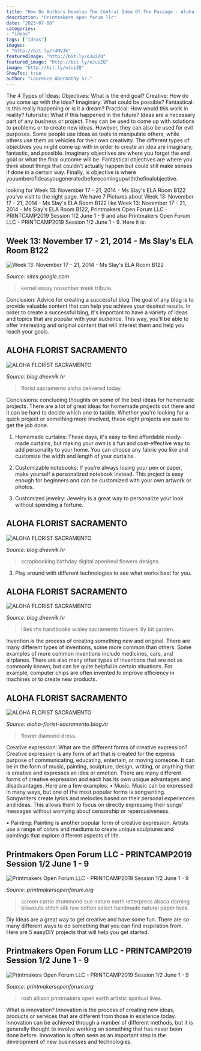 ```yaml
---
title: "How Do Authors Develop The Central Idea Of The Passage : Aloha Florist Sacramento"
description: "Printmakers open forum llc"
date: "2023-07-08"
categories:
- "ideas"
tags: ["ideas"]
images:
- "http://bit.ly/r4MVJk"
featuredImage: "http://bit.ly/oJuiZQ"
featured_image: "http://bit.ly/oJuiZQ"
image: "http://bit.ly/oJuiZQ"
ShowToc: true
author: "Laurence Abernathy Sr."
---
```



The 4 Types of Ideas: Objectives: What is the end goal? Creative: How do you come up with the idea? Imaginary: What could be possible? Fantastical: Is this really happening or is it a dream? Practical: How would this work in reality? futuristic: What if this happened in the future?
Ideas are a necessary part of any business or project. They can be used to come up with solutions to problems or to create new ideas. However, they can also be used for evil purposes. Some people use ideas as tools to manipulate others, while others use them as vehicles for their own creativity. 
The different types of objectives you might come up with in order to create an idea are imaginary, fantastic, and possible. Imaginary objectives are where you forget the end goal or what the final outcome will be. Fantastical objectives are where you think about things that couldn’t actually happen but could still make senses if done in a certain way. Finally, is objective is where youumberofideasyougeneratedbeforecomingupwiththefinalobjective.

	

		
looking for Week 13: November 17 - 21, 2014 - Ms Slay&#039;s ELA Room B122 you've visit to the right page. We have 7 Pictures about Week 13: November 17 - 21, 2014 - Ms Slay&#039;s ELA Room B122 like Week 13: November 17 - 21, 2014 - Ms Slay&#039;s ELA Room B122, Printmakers Open Forum LLC - PRINTCAMP2019 Session 1/2 June 1 - 9 and also Printmakers Open Forum LLC - PRINTCAMP2019 Session 1/2 June 1 - 9. Here it is:
		
    
## Week 13: November 17 - 21, 2014 - Ms Slay&#039;s ELA Room B122

<img loading=lazy src="https://sites.google.com/a/kellerisd.net/slayela/_/rsrc/1416456911920/week-13-november-17---21-2014/Tribute Kernel Essay.JPG" onerror="this.onerror=null;this.src='https://tse1.mm.bing.net/th?id=OIP.cpeerevpvGxulYgMzpIR2AHaCQ&amp;pid=15.1';" alt="Week 13: November 17 - 21, 2014 - Ms Slay&#039;s ELA Room B122">

_Source: sites.google.com_

>kernel essay november week tribute. 

	

Conclusion: Advice for creating a successful blog
The goal of any blog is to provide valuable content that can help you achieve your desired results. In order to create a successful blog, it's important to have a variety of ideas and topics that are popular with your audience. This way, you'll be able to offer interesting and original content that will interest them and help you reach your goals.

    
## ALOHA FLORIST SACRAMENTO

<img loading=lazy src="http://bit.ly/pcAu5a" onerror="this.onerror=null;this.src='https://tse1.mm.bing.net/th?id=OIP.EzBhebizNEl-U1fLw8aUOQAAAA&amp;pid=15.1';" alt="ALOHA FLORIST SACRAMENTO">

_Source: blog.dnevnik.hr_

>florist sacramento aloha delivered today. 

	

Conclusions: concluding thoughts on some of the best ideas for homemade projects.
There are a lot of great ideas for homemade projects out there and it can be hard to decide which one to tackle. Whether you're looking for a quick project or something more involved, these eight projects are sure to get the job done. 
1. Homemade curtains: These days, it's easy to find affordable ready-made curtains, but making your own is a fun and cost-effective way to add personality to your home. You can choose any fabric you like and customize the width and length of your curtains.

2. Customizable notebooks: If you're always losing your pen or paper, make yourself a personalized notebook instead. This project is easy enough for beginners and can be customized with your own artwork or photos.

3. Customized jewelry: Jewelry is a great way to personalize your look without spending a fortune.

    
## ALOHA FLORIST SACRAMENTO

<img loading=lazy src="http://bit.ly/phbhNO" onerror="this.onerror=null;this.src='https://tse3.mm.bing.net/th?id=OIP.XxO7rnPpQe2x9GTms6R0tAHaHZ&amp;pid=15.1';" alt="ALOHA FLORIST SACRAMENTO">

_Source: blog.dnevnik.hr_

>scrapbooking birthday digital apenheul flowers designs. 

	

3. Play around with different technologies to see what works best for you. 

    
## ALOHA FLORIST SACRAMENTO

<img loading=lazy src="http://bit.ly/oJuiZQ" onerror="this.onerror=null;this.src='https://tse1.mm.bing.net/th?id=OIP.zxmN_UeBW7vqy7BlX-eg4wAAAA&amp;pid=15.1';" alt="ALOHA FLORIST SACRAMENTO">

_Source: blog.dnevnik.hr_

>lilies rhs handbooks wisley sacramento flowers lily bit garden. 

	

Invention is the process of creating something new and original. There are many different types of inventions, some more common than others. Some examples of more common inventions include medicines, cars, and airplanes. There are also many other types of inventions that are not as commonly known, but can be quite helpful in certain situations. For example, computer chips are often invented to improve efficiency in machines or to create new products.

    
## ALOHA FLORIST SACRAMENTO

<img loading=lazy src="http://bit.ly/r4MVJk" onerror="this.onerror=null;this.src='https://tse4.mm.bing.net/th?id=OIP.VvdVlf0nPR-GOk8ZFaTKBgAAAA&amp;pid=15.1';" alt="ALOHA FLORIST SACRAMENTO">

_Source: aloha-florist-sacramento.blog.hr_

>flower diamond dress. 

	

Creative expression: What are the different forms of creative expression?
Creative expression is any form of art that is created for the express purpose of communicating, educating, entertain, or moving someone. It can be in the form of music, painting, sculpture, design, writing, or anything that is creative and expresses an idea or emotion. There are many different forms of creative expression and each has its own unique advantages and disadvantages. Here are a few examples: 
• Music: Music can be expressed in many ways, but one of the most popular forms is songwriting. Songwriters create lyrics and melodies based on their personal experiences and ideas. This allows them to focus on directly expressing their songs’ messages without worrying about censorship or repercusiveness. 

• Painting: Painting is another popular form of creative expression. Artists use a range of colors and mediums to create unique sculptures and paintings that explore different aspects of life.

    
## Printmakers Open Forum LLC - PRINTCAMP2019 Session 1/2 June 1 - 9

<img loading=lazy src="http://printmakersopenforum.org/yahoo_site_admin/assets/images/Sue_Carrie_Drummond.117125302_std.jpg" onerror="this.onerror=null;this.src='https://tse2.mm.bing.net/th?id=OIP.07rEKF8NaW1N14ONu3ITYwHaCh&amp;pid=15.1';" alt="Printmakers Open Forum LLC - PRINTCAMP2019 Session 1/2 June 1 - 9">

_Source: printmakersopenforum.org_

>screen carrie drummond sue nature earth letterpress abaca darning blowouts stitch silk raw cotton select handmade natural paper lives. 

	

Diy ideas are a great way to get creative and have some fun. There are so many different ways to do something that you can find inspiration from. Here are 5 easyDIY projects that will help you get started.

    
## Printmakers Open Forum LLC - PRINTCAMP2019 Session 1/2 June 1 - 9

<img loading=lazy src="http://printmakersopenforum.org/yahoo_site_admin/assets/images/Allison_Rosh_for_PC2019.117124816_std.jpg" onerror="this.onerror=null;this.src='https://tse1.mm.bing.net/th?id=OIP.UJjQM0SBvKqlYo6PNTpgAgAAAA&amp;pid=15.1';" alt="Printmakers Open Forum LLC - PRINTCAMP2019 Session 1/2 June 1 - 9">

_Source: printmakersopenforum.org_

>rosh allison printmakers open earth artistic spiritual lives. 

	

What is innovation?
Innovation is the process of creating new ideas, products or services that are different from those in existence today. Innovation can be achieved through a number of different methods, but it is generally thought to involve working on something that has never been done before. Innovation is often seen as an important step in the development of new businesses and technologies.

